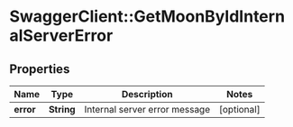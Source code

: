 # SwaggerClient::GetMoonByIdInternalServerError

## Properties
Name | Type | Description | Notes
------------ | ------------- | ------------- | -------------
**error** | **String** | Internal server error message | [optional] 


